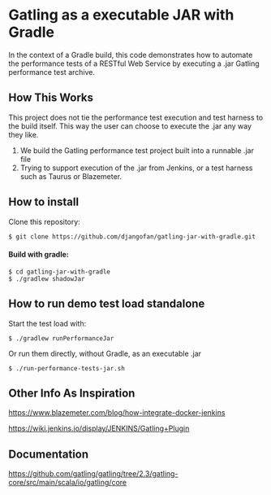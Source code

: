 # Gatling as a executable JAR with Gradle

In the context of a Gradle build, this code demonstrates how to automate the performance tests of a RESTful Web Service 
by executing a .jar Gatling performance test archive.

## How This Works

This project does not tie the performance test execution and test harness to the build itself.  This way the user can 
choose to execute the .jar any way they like.

1. We build the Gatling performance test project built into a runnable .jar file
2. Trying to support execution of the .jar from Jenkins, or a test harness such as Taurus or Blazemeter.

## How to install 

Clone this repository:

```
$ git clone https://github.com/djangofan/gatling-jar-with-gradle.git
```

#### Build with **gradle**:

```
$ cd gatling-jar-with-gradle
$ ./gradlew shadowJar
```

##  How to run demo test load standalone

Start the test load with:
```
$ ./gradlew runPerformanceJar
```

Or run them directly, without Gradle, as an executable .jar

```
$ ./run-performance-tests-jar.sh
```


## Other Info As Inspiration

https://www.blazemeter.com/blog/how-integrate-docker-jenkins

https://wiki.jenkins.io/display/JENKINS/Gatling+Plugin

## Documentation

https://github.com/gatling/gatling/tree/2.3/gatling-core/src/main/scala/io/gatling/core


